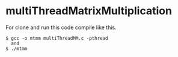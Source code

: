 # multiThreadMatrixMultiplication

For clone and run this code compile like this.

```
$ gcc -o mtmm multiThreadMM.c -pthread
  and
$ ./mtmm
```
